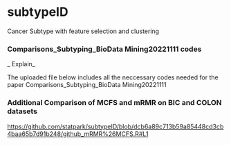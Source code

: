 # subtypeID
Cancer Subtype with feature selection and clustering


### Comparisons_Subtyping_BioData Mining20221111 codes


_ Explain_

The uploaded file below includes all the neccessary codes needed for the 
paper Comparisons_Subtyping_BioData Mining20221111 








### Additional Comparison of MCFS and mRMR on BIC and COLON datasets 
https://github.com/statpark/subtypeID/blob/dcb6a89c713b59a85448cd3cb4baa65b7d91b248/github_mRMR%26MCFS.R#L1
